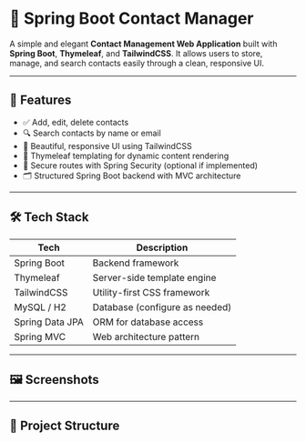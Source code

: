# 📇 Spring Boot Contact Manager

A simple and elegant **Contact Management Web Application** built with **Spring Boot**, **Thymeleaf**, and **TailwindCSS**. It allows users to store, manage, and search contacts easily through a clean, responsive UI.

---

## 🚀 Features

- ✅ Add, edit, delete contacts
- 🔍 Search contacts by name or email
- 🎨 Beautiful, responsive UI using TailwindCSS
- 🌿 Thymeleaf templating for dynamic content rendering
- 🔐 Secure routes with Spring Security (optional if implemented)
- 🗂️ Structured Spring Boot backend with MVC architecture

---

## 🛠 Tech Stack

| Tech         | Description                  |
|--------------|------------------------------|
| Spring Boot  | Backend framework            |
| Thymeleaf    | Server-side template engine  |
| TailwindCSS  | Utility-first CSS framework  |
| MySQL / H2   | Database (configure as needed) |
| Spring Data JPA | ORM for database access  |
| Spring MVC   | Web architecture pattern     |

---

## 🖼️ Screenshots




---

## 📂 Project Structure

